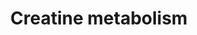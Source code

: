 ---
annotations:
- id: PW:0000404
  parent: classic metabolic pathway
  type: Pathway Ontology
  value: creatine metabolic pathway
authors:
- ReactomeTeam
- DeSl
description: In humans, creatine is synthesized primarily in the liver and kidney,
  from glycine, arginine, and S-adenosylmethionine, in a sequence of two reactions.
  From the liver, creatine is exported to tissues such as skeletal muscle and brain,
  where it undergoes phosphorylation and serves as a short-term energy store. The
  mechanism by which creatine leaves producer tissues is unclear, but its uptake by
  consumer tissues is mediated by the SLC6A8 transporter.<P>Once formed, phosphocreatine
  undergoes a slow spontaneous reaction to form creatinine, which is excreted from
  the body.  View original pathway at [http://www.reactome.org/PathwayBrowser/#DIAGRAM=71288
  Reactome].
last-edited: 2021-01-25
organisms:
- Homo sapiens
redirect_from:
- /index.php/Pathway:WP5002
- /instance/WP5002
revision: null
schema-jsonld:
- '@context': https://schema.org/
  '@id': https://wikipathways.github.io/pathways/WP5002.html
  '@type': Dataset
  creator:
    '@type': Organization
    name: WikiPathways
  description: In humans, creatine is synthesized primarily in the liver and kidney,
    from glycine, arginine, and S-adenosylmethionine, in a sequence of two reactions.
    From the liver, creatine is exported to tissues such as skeletal muscle and brain,
    where it undergoes phosphorylation and serves as a short-term energy store. The
    mechanism by which creatine leaves producer tissues is unclear, but its uptake
    by consumer tissues is mediated by the SLC6A8 transporter.<P>Once formed, phosphocreatine
    undergoes a slow spontaneous reaction to form creatinine, which is excreted from
    the body.  View original pathway at [http://www.reactome.org/PathwayBrowser/#DIAGRAM=71288
    Reactome].
  keywords:
  - ADP
  - ATP
  - AdoHcy
  - AdoMet
  - CK octamers
  - 'CKB '
  - CKB, CKM
  - 'CKM '
  - 'CKMT1A '
  - 'CKMT2 '
  - CREAT
  - CRET
  - GAA
  - GAMT
  - 'GATM '
  - GATM dimer
  - Gly
  - H+
  - H2O
  - L-Arg
  - L-Orn
  - Na+
  - Pcr
  - Pi
  - 'SLC6A11 '
  - 'SLC6A12 '
  - 'SLC6A7 '
  - 'SLC6A8 '
  - SLC6A8-like proteins
  license: CC0
  name: Creatine metabolism
seo: CreativeWork
title: Creatine metabolism
wpid: WP5002
---